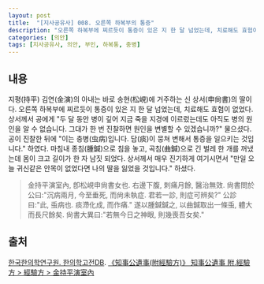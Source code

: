 ```yaml
---
layout: post
title:  "[지사공유사] 008. 오른쪽 하복부의 통증"
description: "오른쪽 하복부에 찌르듯이 통증이 있은 지 한 달 넘었는데, 치료해도 효험이 없었다. ..."
categories: [의안]
tags: [지사공유사, 의안, 부인, 하복통, 충병]
---
```


## 내용

지평(持平) 김연(金演)의 아내는 바로 송현(松峴)에 거주하는 신 상서(申尙書)의 딸이다. 오른쪽 하복부에 찌르듯이 통증이 있은 지 한 달 넘었는데, 치료해도 효험이 없었다. 상서께서 공에게 "두 달 동안 병이 깊어 지금 죽을 지경에 이르렀는데도 아직도 병의 원인을 알 수 없습니다. 그대가 한 번 진찰하면 원인을 변별할 수 있겠습니까?" 물으셨다. 공이 진찰한 뒤에 "이는 충병(虫病)입니다. 담(痰)이 뭉쳐 변해서 통증을 일으키는 것입니다." 하였다. 마침내 종침(腫鍼)으로 침을 놓고, 곡침(曲鍼)으로 긴 벌레 한 개를 꺼냈는데 몸이 크고 길이가 한 자 남짓 되었다. 상서께서 매우 진기하게 여기시면서 "만일 오늘 귀신같은 안목이 없었다면 나의 딸을 잃었을 것입니다." 하셨다.

> 金持平演室內, 卽松峴申尙書女也. 右邊下腹, 刺痛月餘, 醫治無效. 尙書問於公曰:"沉病兩月, 今至垂死, 而尙未執症. 君若一診, 則症可辨矣?" 公診曰:"此, 䖝病也. 痰滯化成, 而作痛." 遂以腫鍼鍼之, 以曲鍼取出一條䖝, 軆大而長尺餘矣. 尙書大異曰:"若無今日之神眼, 則幾喪吾女矣."

## 출처

[한국한의학연구원. 한의학고전DB](https://mediclassics.kr/). [《知事公遺事(附經驗方)》 知事公遺事 附.經驗方 > 經驗方 > 金持平演室內](https://mediclassics.kr/books/19/volume/1#content_35)